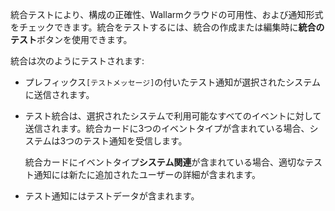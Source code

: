 統合テストにより、構成の正確性、Wallarmクラウドの可用性、および通知形式をチェックできます。統合をテストするには、統合の作成または編集時に**統合のテスト**ボタンを使用できます。

統合は次のようにテストされます:

* プレフィックス`[テストメッセージ]`の付いたテスト通知が選択されたシステムに送信されます。
* テスト統合は、選択されたシステムで利用可能なすべてのイベントに対して送信されます。統合カードに3つのイベントタイプが含まれている場合、システムは3つのテスト通知を受信します。

    統合カードにイベントタイプ**システム関連**が含まれている場合、適切なテスト通知には新たに追加されたユーザーの詳細が含まれます。
* テスト通知にはテストデータが含まれます。